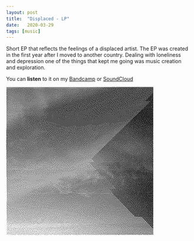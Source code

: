```yaml
---
layout: post
title:  "Displaced - LP"
date:   2020-03-29
tags: [music]
---
```


Short EP that reflects the feelings of a displaced artist. The EP was created in the first year after I moved to another country. Dealing with loneliness and depression one of the things that kept me going was music creation and exploration.  

You can **listen** to it on my [Bandcamp](https://matisme.bandcamp.com/album/displaced) or [SoundCloud](https://soundcloud.com/matisme/sets/displaced)  

![Album Artwork](/images/Displaced.png)